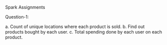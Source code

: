 Spark Assignments


Question-1:

a. Count of unique locations where each product is sold.
b. Find out products bought by each user.
c. Total spending done by each user on each product.